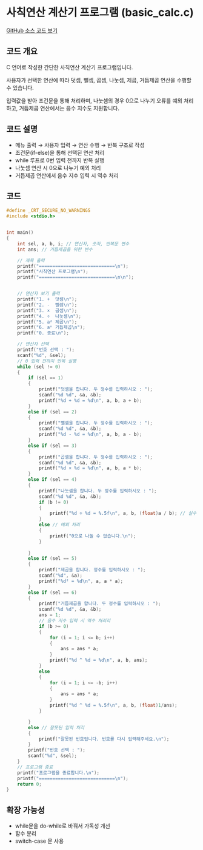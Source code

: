 # 사칙연산 계산기 프로그램 (basic_calc.c)

[GitHub 소스 코드 보기](https://github.com/ahngeo1/C_programming_study/blob/main/basic_calc.c)

## 코드 개요
C 언어로 작성한 간단한 사칙연산 계산기 프로그램입니다.

사용자가 선택한 연산에 따라 덧셈, 뺄셈, 곱셈, 나눗셈, 제곱, 거듭제곱 연산을 수행할 수 있습니다.

입력값을 받아 조건문을 통해 처리하며, 나눗셈의 경우 0으로 나누기 오류를 예외 처리하고, 거듭제곱 연산에서는 음수 지수도 지원합니다.

## 코드 설명
- 메뉴 출력 → 사용자 입력 → 연산 수행 → 반복 구조로 작성
- 조건문(if-else)을 통해 선택된 연산 처리
- while 루프로 0번 입력 전까지 반복 실행
- 나눗셈 연산 시 0으로 나누기 예외 처리
- 거듭제곱 연산에서 음수 지수 입력 시 역수 처리

## 코드
```c
#define _CRT_SECURE_NO_WARNINGS
#include <stdio.h>


int main()
{
	int sel, a, b, i; // 연산자, 숫자, 반복문 변수
	int ans; // 거듭제곱을 위한 변수

	// 제목 출력
	printf("============================\n");
	printf("사칙연산 프로그램\n");
	printf("============================\n\n");


	// 연산자 보기 출력
	printf("1. +  덧셈\n");
	printf("2. -  뺄셈\n");
	printf("3. ×  곱셈\n");
	printf("4. ÷  나눗셈\n");
	printf("5. a² 제곱\n");
	printf("6. aⁿ 거듭제곱\n");
	printf("0. 종료\n");

	// 연산자 선택
	printf("번호 선택 : ");
	scanf("%d", &sel);
	// 0 입력 전까지 반복 실행
	while (sel != 0)
	{
		if (sel == 1)
		{
			printf("덧셈을 합니다. 두 정수를 입력하시오 : ");
			scanf("%d %d", &a, &b);
			printf("%d + %d = %d\n", a, b, a + b);
		}
		else if (sel == 2)
		{
			printf("뺄셈을 합니다. 두 정수를 입력하시오 : ");
			scanf("%d %d", &a, &b);
			printf("%d - %d = %d\n", a, b, a - b);
		}
		else if (sel == 3)
		{
			printf("곱셈을 합니다. 두 정수를 입력하시오 : ");
			scanf("%d %d", &a, &b);
			printf("%d × %d = %d\n", a, b, a * b);
		}
		else if (sel == 4)
		{
			printf("나눗셈을 합니다. 두 정수를 입력하시오 : ");
			scanf("%d %d", &a, &b);
			if (b != 0)
			{
				printf("%d ÷ %d = %.5f\n", a, b, (float)a / b); // 실수형 출력
			}
			else // 예외 처리
			{
				printf("0으로 나눌 수 없습니다.\n");
			}
			
		}
		else if (sel == 5)
		{
			printf("제곱을 합니다. 정수를 입력하시오 : ");
			scanf("%d", &a);
			printf("%d² = %d\n", a, a * a);
		}
		else if (sel == 6)
		{
			printf("거듭제곱을 합니다. 두 정수를 입력하시오 : ");
			scanf("%d %d", &a, &b);
			ans = 1;
			// 음수 지수 입력 시 역수 처리리
			if (b >= 0)
			{
				for (i = 1; i <= b; i++)
				{
					ans = ans * a;
				}
				printf("%d ^ %d = %d\n", a, b, ans);
			}
			else
			{
				for (i = 1; i <= -b; i++)
				{
					ans = ans * a;
				}
				printf("%d ^ %d = %.5f\n", a, b, (float)1/ans);
			}

		}
		else // 잘못된 입력 처리
		{
			printf("잘못된 번호입니다. 번호를 다시 입력해주세요.\n");
		}
		printf("번호 선택 : ");
		scanf("%d", &sel);
	}
	// 프로그램 종료
	printf("프로그램을 종료합니다.\n");
	printf("============================\n");
	return 0;
}
```

## 확장 가능성
- while문을 do-while로 바꿔서 가독성 개선
- 함수 분리
- switch-case 문 사용
